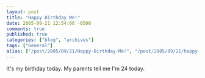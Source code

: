```yaml
---
layout: post
title: "Happy Birthday Me!"
date: 2005-09-21 12:54:00 -0500
comments: true
published: true
categories: ["blog", "archives"]
tags: ["General"]
alias: ["/post/2005/09/21/Happy-Birthday-Me!", "/post/2005/09/21/happy-birthday-me!"]
---
```

<!-- more -->
It's my birthday today. My parents tell me I'm 24 today.
